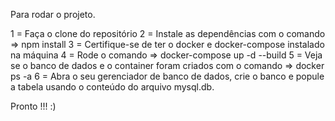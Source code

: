 Para rodar o projeto.

1 = Faça o clone do repositório
2 = Instale as dependências com o comando => npm install
3 = Certifique-se de ter o docker e docker-compose instalado na máquina
4 = Rode o comando => docker-compose up -d --build
5 = Veja se o banco de dados e o container foram criados com o comando => docker ps -a
6 = Abra o seu gerenciador de banco de dados, crie o banco e popule a tabela usando o conteúdo do arquivo mysql.db.
 
 Pronto !!! :)

